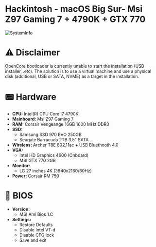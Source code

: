 # Hackintosh - macOS Big Sur- Msi Z97 Gaming 7 + 4790K + GTX 770
![SystemInfo](https://raw.githubusercontent.com/cosimoforgione/Msi-z97-BigSur/main/Screenshot/Overview.png)
# ⚠️  Disclaimer
OpenCore bootloader is currently unable to start the installation (USB installer, .etc).
The solution is to use a virtual machine and use a physical disk (additional, USB or SATA, NVME) as a target in the installation.

# :pager:   Hardware

- **CPU:** Intel(R) CPU Core i7 4790K
- **Mainboard:** Msi Z97 Gaming 7
- **RAM:** Corsair Vengeange 16GB 1600 MHz DDR3
- **SSD:**
    - Samsung SSD 970 EVO 250GB
    - Seagate Barracuda 2TB 3.5" SATA
- **Wireless:** Archer T8E 802.11ac + USB Bluethooth 4.0
- **VGA:**
  - Intel HD Graphics 4600 (Onboard)
  - MSI GTX 770 2GB 
- **Monitor:**
  - LG 27 inches 4K (3840x2160/60Hz)
- **Power:** Corsair RM 750
# :wrench: BIOS
- **Version:**
    - MSI Ami Bios 1.C
- **Settings:**   
    - Restore Defaults
    - Disable Intel VT-d
    - Disable CFG lock
    - Save and exit
    
